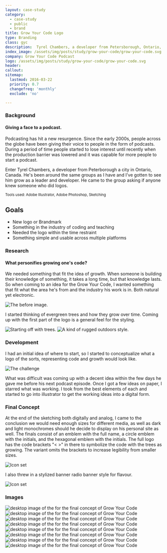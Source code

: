 ```yaml
---
layout: case-study
category:
  - case-study
  - public
  - brand
title: Grow Your Code Logo
type: Branding
class: gyc
description:  Tyrel Chambers, a developer from Petersborough, Ontario, CN and I teamed up to create a branded logo, icon and identity system for his podcast "Grow Your Code."
index_image: /assets/img/posts/study/grow-your-code/grow-your-code.svg
company: Grow Your Code Podcast
logo: /assets/img/posts/study/grow-your-code/grow-your-code.svg
header:
callout:
sitemap:
  lastmod: 2016-03-22
  priority: 0.7
  changefreq: 'monthly'
  exclude: 'no'

---
```

### Background

#### Giving a face to a podcast.

Podcasting has hit a new resurgence. Since the early 2000s, people across the globe have been giving their voice to people in the form of podcasts. During a period of time people started to lose interest until recently when the production barrier was lowered and it was capable for more people to start a podcast.

Enter Tyrel Chambers, a developer from Peterborough a city in Ontario, Canada. He's been around the same groups as I have and I've gotten to see him grow as a leader and developer. He came to the group asking if anyone knew someone who did logos.

<small>Tools used: Adobe Illustrator, Adobe Photoshop, Sketching</small>

## Goals
* New logo or Brandmark
* Something in the industry of coding and teaching
* Needed the logo within the time restraint
* Something simple and usable across multiple platforms

### Research

#### What personifies growing one's code?

We needed something that fit the idea of growth. When someone is building their knowledge of something, it takes a long time, but that knowledge lasts. So when coming to an idea for the Grow Your Code, I wanted something that fit what the area he's from and the industry his work is in. Both natural yet electronic.

![The before image.]({{site.baseurl}}/assets/img/posts/study/grow-your-code/before.png)

I started thinking of evergreen trees and how they grow over time. Coming up with the first part of the logo is a general feel for the styling.

![Starting off with trees.]({{site.baseurl}}/assets/img/posts/study/grow-your-code/cubism.jpg)
![A kind of rugged outdoors style.]({{site.baseurl}}/assets/img/posts/study/grow-your-code/tehachapi3.png)

### Development

I had an initial idea of where to start, so I started to conceptualize what a logo of the sorts, representing code and growth would look like.

![The challenge]({{site.baseurl}}/assets/img/posts/study/grow-your-code/sketches.jpg)

What was difficult was coming up with a decent idea within the few days he gave me before his next podcast episode. Once I got a few ideas on paper, I starred what was working. I took from the best elements of each and started to go into illustrator to get the working ideas into a digital form.

### Final Concept

At the end of the sketching both digitally and analog, I came to the conclusion we would need enough sizes for different media, as well as dark and light monochromes should he decide to display on his personal site as well. The finals consist of an emblem with the full name, a circle emblem with the initials, and the hexagonal emblem with the initials. The full logo has the code brackets "\< \>" in there to symbolize the code with the trees as growing. The variant omits the brackets to increase legibility from smaller sizes.

![Icon set]({{site.baseurl}}/assets/img/posts/study/grow-your-code/finals.jpg)

I also threw in a stylized banner radio banner style for flavour.

![Icon set]({{site.baseurl}}/assets/img/posts/study/grow-your-code/finals.png)

### Images

<div id="img-quilt" class="grid cf">
  <img class="grid-sizer" src="{{site.baseurl}}/assets/img/posts/study/grow-your-code/finals.jpg" alt="desktop image of the for the final concept of Grow Your Code" />
  <img class="grid-sizer" src="{{site.baseurl}}/assets/img/posts/study/grow-your-code/gyc.png" alt="desktop image of the for the final concept of Grow Your Code" />
  <img class="grid-sizer" src="{{site.baseurl}}/assets/img/posts/study/grow-your-code/after.png" alt="desktop image of the for the final concept of Grow Your Code" />
  <img class="grid-sizer" src="{{site.baseurl}}/assets/img/posts/study/grow-your-code/finals.png" alt="desktop image of the for the final concept of Grow Your Code" />
  <img class="grid-sizer" src="{{site.baseurl}}/assets/img/posts/study/grow-your-code/bracket-banner-brown.png" alt="desktop image of the for the final concept of Grow Your Code" />
  <img class="grid-sizer" src="{{site.baseurl}}/assets/img/posts/study/grow-your-code/bracket-hexicon-brown.png" alt="desktop image of the for the final concept of Grow Your Code" />
  <img class="grid-sizer" src="{{site.baseurl}}/assets/img/posts/study/grow-your-code/bracket-icon-brown.png" alt="desktop image of the for the final concept of Grow Your Code" />
  <img class="grid-sizer" src="{{site.baseurl}}/assets/img/posts/study/grow-your-code/nobracket-banner-brown.png" alt="desktop image of the for the final concept of Grow Your Code" />
</div>
